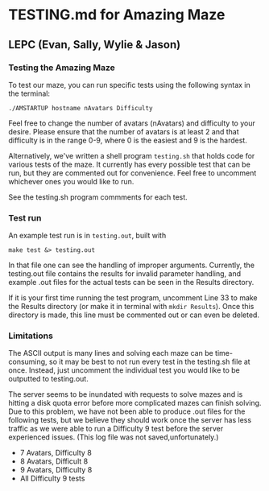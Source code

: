 # TESTING.md for Amazing Maze
## LEPC (Evan, Sally, Wylie & Jason)

### Testing the Amazing Maze

To test our maze, you can run specific tests using the following syntax in the terminal:

```
./AMSTARTUP hostname nAvatars Difficulty
```

Feel free to change the number of avatars (nAvatars) and difficulty to your desire. Please ensure that the number of avatars is at least 2 and that difficulty is in the range 0-9, where 0 is the easiest and 9 is the hardest.

Alternatively, we've written a shell program `testing.sh` that holds code for various tests of the maze. It currently has every possible test that can be run, but they are commented out for convenience. Feel free to uncomment whichever ones you would like to run.

See the testing.sh program commments for each test.

### Test run

An example test run is in `testing.out`, built with

	make test &> testing.out

In that file one can see the handling of improper arguments. Currently, the testing.out file contains the results for invalid parameter handling, and example .out files for the actual tests can be seen in the Results directory.

If it is your first time running the test program, uncomment Line 33 to make the Results directory (or make it in terminal with `mkdir Results`). Once this directory is made, this line must be commented out or can even be deleted.

### Limitations

The ASCII output is many lines and solving each maze can be time-consuming, so it may be best to not run every test in the testing.sh file at once. Instead, just uncomment the individual test you would like to be outputted to testing.out.

The server seems to be inundated with requests to solve mazes and is hitting a disk quota error before more complicated mazes can finish solving. Due to this problem, we have not been able to produce .out files for the following tests, but we believe they should work once the server has less traffic as we were able to run a Difficulty 9 test before the server experienced issues. (This log file was not saved,unfortunately.)

* 7 Avatars, Difficulty 8
* 8 Avatars, Difficult 8
* 9 Avatars, Difficulty 8
* All Difficulty 9 tests